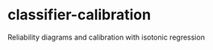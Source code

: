 classifier-calibration
======================

Reliability diagrams and calibration with isotonic regression
